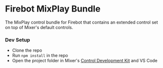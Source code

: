 # Firebot MixPlay Bundle

The MixPlay control bundle for Firebot that contains an extended control set on top of Mixer's default controls.

### Dev Setup
- Clone the repo
- Run `npm install` in the repo
- Open the project folder in Mixer's [Control Development Kit](https://github.com/mixer/cdk) and VS Code
